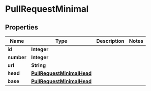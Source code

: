 

# PullRequestMinimal


## Properties

| Name | Type | Description | Notes |
|------------ | ------------- | ------------- | -------------|
|**id** | **Integer** |  |  |
|**number** | **Integer** |  |  |
|**url** | **String** |  |  |
|**head** | [**PullRequestMinimalHead**](PullRequestMinimalHead.md) |  |  |
|**base** | [**PullRequestMinimalHead**](PullRequestMinimalHead.md) |  |  |



